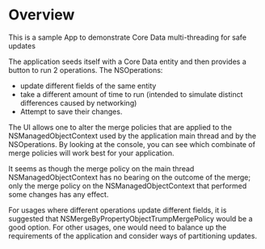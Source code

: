 # Overview
This is a sample App to demonstrate Core Data multi-threading for safe updates

The application seeds itself with a Core Data entity and then provides a button to run 2 operations. The NSOperations:
* update different fields of the same entity
* take a different amount of time to run (intended to simulate distinct differences caused by networking)
* Attempt to save their changes.

The UI allows one to alter the merge policies that are applied to the NSManagedObjectContext used by the application main thread and by the NSOperations. By looking at the console, you can see which combinate of merge policies will work best for your application.

It seems as though the merge policy on the main thread NSManagedObjectContext has no bearing on the outcome of the merge; only the merge policy on the NSManagedObjectContext that performed some changes has any effect.

For usages where different operations update different fields, it is suggested that NSMergeByPropertyObjectTrumpMergePolicy would be a good option.
For other usages, one would need to balance up the requirements of the application and consider ways of partitioning updates.
